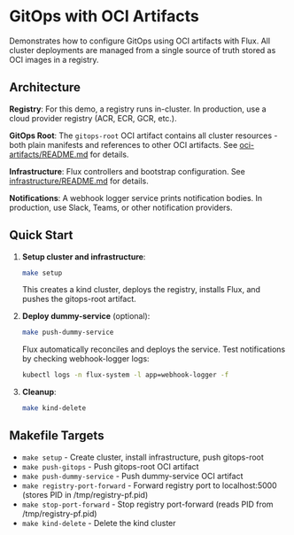 # GitOps with OCI Artifacts

Demonstrates how to configure GitOps using OCI artifacts with Flux. All cluster deployments are managed from a single source of truth stored as OCI images in a registry.

## Architecture

**Registry**: For this demo, a registry runs in-cluster. In production, use a cloud provider registry (ACR, ECR, GCR, etc.).

**GitOps Root**: The `gitops-root` OCI artifact contains all cluster resources - both plain manifests and references to other OCI artifacts. See [oci-artifacts/README.md](oci-artifacts/README.md) for details.

**Infrastructure**: Flux controllers and bootstrap configuration. See [infrastructure/README.md](infrastructure/README.md) for details.

**Notifications**: A webhook logger service prints notification bodies. In production, use Slack, Teams, or other notification providers.

## Quick Start

1. **Setup cluster and infrastructure**:
   ```bash
   make setup
   ```
   This creates a kind cluster, deploys the registry, installs Flux, and pushes the gitops-root artifact.

2. **Deploy dummy-service** (optional):
   ```bash
   make push-dummy-service
   ```
   Flux automatically reconciles and deploys the service. Test notifications by checking webhook-logger logs:
   ```bash
   kubectl logs -n flux-system -l app=webhook-logger -f
   ```

3. **Cleanup**:
   ```bash
   make kind-delete
   ```

## Makefile Targets

- `make setup` - Create cluster, install infrastructure, push gitops-root
- `make push-gitops` - Push gitops-root OCI artifact
- `make push-dummy-service` - Push dummy-service OCI artifact
- `make registry-port-forward` - Forward registry port to localhost:5000 (stores PID in /tmp/registry-pf.pid)
- `make stop-port-forward` - Stop registry port-forward (reads PID from /tmp/registry-pf.pid)
- `make kind-delete` - Delete the kind cluster
